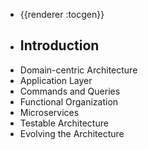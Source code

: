 - {{renderer :tocgen}}
- Introduction
	-
- Domain-centric Architecture
- Application Layer
- Commands and Queries
- Functional Organization
- Microservices
- Testable Architecture
- Evolving the Architecture